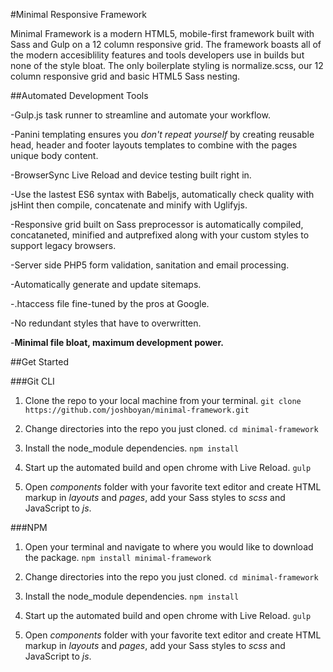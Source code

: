 #Minimal Responsive Framework

Minimal Framework is a modern HTML5, mobile-first framework built with Sass and Gulp on a 12 column responsive grid. The framework boasts all of the modern accesiblility features and tools developers use in builds but none of the style bloat. The only boilerplate styling is normalize.scss, our 12 column responsive grid and basic HTML5 Sass nesting. 

##Automated Development Tools

-Gulp.js task runner to streamline and automate your workflow.

-Panini templating ensures you _don't repeat yourself_ by creating reusable head, header and footer layouts templates to combine with the pages unique body content.

-BrowserSync Live Reload and device testing built right in.

-Use the lastest ES6 syntax with Babeljs, automatically check quality with jsHint then compile, concatenate and minify with Uglifyjs.

-Responsive grid built on Sass preprocessor is automatically compiled, concataneted, minified and autprefixed along with your custom styles to support legacy browsers.

-Server side PHP5 form validation, sanitation and email processing.

-Automatically generate and update sitemaps.

-.htaccess file fine-tuned by the pros at Google.

-No redundant styles that have to overwritten.

-__Minimal file bloat, maximum development power.__

##Get Started

###Git CLI
 1. Clone the repo to your local machine from your terminal.
 `git clone https://github.com/joshboyan/minimal-framework.git`

 2. Change directories into the repo you just cloned.
 `cd minimal-framework`

 3. Install the node_module dependencies.
 `npm install`

 4. Start up the automated build and open chrome with Live Reload.
 `gulp`

 5. Open _components_ folder with your favorite text editor and create HTML markup in _layouts_ and _pages_, add your Sass styles to _scss_ and JavaScript to _js_.

###NPM

 1. Open your terminal and navigate to where you would like to download the package.
 `npm install minimal-framework`

 2. Change directories into the repo you just cloned.
 `cd minimal-framework`

 3. Install the node_module dependencies.
 `npm install`

 4. Start up the automated build and open chrome with Live Reload.
 `gulp`

 5. Open _components_ folder with your favorite text editor and create HTML markup in _layouts_ and _pages_, add your Sass styles to _scss_ and JavaScript to _js_.






